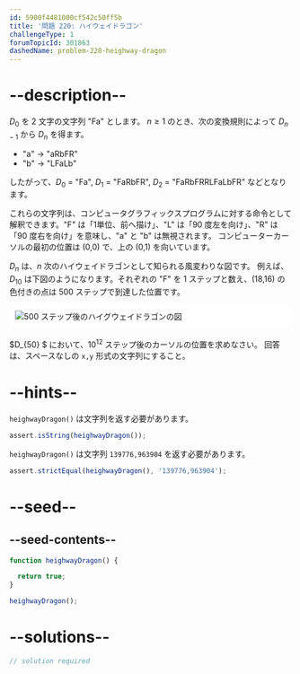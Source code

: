 ```yaml
---
id: 5900f4481000cf542c50ff5b
title: '問題 220: ハイウェイドラゴン'
challengeType: 1
forumTopicId: 301863
dashedName: problem-220-heighway-dragon
---
```


# --description--

$D_0$ を 2 文字の文字列 "Fa" とします。 $n ≥ 1$ のとき、次の変換規則によって $D_{n - 1}$ から $D_n$ を得ます。

- "a" → "aRbFR"
- "b" → "LFaLb"

したがって、$D_0$ = "Fa", $D_1$ = "FaRbFR", $D_2$ = "FaRbFRRLFaLbFR" などとなります。

これらの文字列は、コンピュータグラフィックスプログラムに対する命令として解釈できます。"F" は「1単位、前へ描け」、"L" は「90 度左を向け」、"R" は「90 度右を向け」を意味し、"a" と "b" は無視されます。 コンピューターカーソルの最初の位置は (0,0) で、上の (0,1) を向いています。

$D_n$ は、$n$ 次のハイウェイドラゴンとして知られる風変わりな図です。 例えば、$D_{10}$ は下図のようになります。それぞれの "F" を 1 ステップと数え、(18,16) の色付きの点は 500 ステップで到達した位置です。

<img alt="500 ステップ後のハイグウェイドラゴンの図" src="https://cdn.freecodecamp.org/curriculum/project-euler/heighway-dragon.gif" style="background-color: white; padding: 10px; display: block; margin-right: auto; margin-left: auto; margin-bottom: 1.2rem;" />

$D_{50} $ において、${10}^{12}$ ステップ後のカーソルの位置を求めなさい。 回答は、スペースなしの `x,y` 形式の文字列にすること。

# --hints--

`heighwayDragon()` は文字列を返す必要があります。

```js
assert.isString(heighwayDragon());
```

`heighwayDragon()` は文字列 `139776,963904` を返す必要があります。

```js
assert.strictEqual(heighwayDragon(), '139776,963904');
```

# --seed--

## --seed-contents--

```js
function heighwayDragon() {

  return true;
}

heighwayDragon();
```

# --solutions--

```js
// solution required
```
